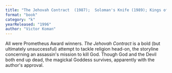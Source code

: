 ```yaml
---
title: "The Jehovah Contract  (1987);  Soloman's Knife (1989); Kings of the High Frontier (1996)"
format: "book"
category: "k"
yearReleased: "1996"
author: "Victor Koman"
---
```

All were Prometheus Award winners. _The Jehovah Contract_ is a bold (but ultimately unsuccessful) attempt to tackle religion head-on,  the storyline concerning an assassin's mission to kill God. Though God and the  Devil both end up dead, the magickal Goddess survives, apparently with the  author's approval. 
 

